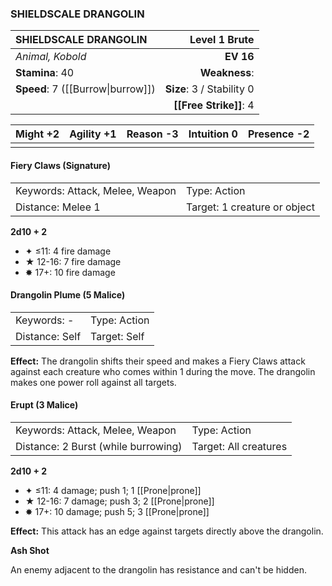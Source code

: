 ### SHIELDSCALE DRANGOLIN

| SHIELDSCALE DRANGOLIN             |         **Level 1 Brute** |
| :-------------------------------- | ------------------------: |
| *Animal, Kobold*                  |                 **EV 16** |
| **Stamina**: 40                   |             **Weakness**: |
| **Speed**: 7 ([[Burrow\|burrow]]) | **Size**: 3 / Stability 0 |
|                                   |    **[[Free Strike]]**: 4 |

| **Might** +2 | **Agility** +1 | **Reason** -3 | **Intuition** 0 | **Presence** -2 |
| ------------ | -------------- | ------------- | --------------- | --------------- |
|              |                |               |                 |                 |

#### Fiery Claws (Signature)

|                                 |                              |
| :------------------------------ | :--------------------------- |
| Keywords: Attack, Melee, Weapon | Type: Action                 |
| Distance: Melee 1               | Target: 1 creature or object |

**2d10 + 2**

- ✦ ≤11: 4 fire damage
- ★ 12-16: 7 fire damage
- ✸ 17+: 10 fire damage

#### Drangolin Plume (5 Malice)

|                |              |
| :------------- | :----------- |
| Keywords: -    | Type: Action |
| Distance: Self | Target: Self |

**Effect:** The drangolin shifts their speed and makes a Fiery Claws attack against each creature who comes within 1 during the move. The drangolin makes one power roll against all targets.

#### Erupt (3 Malice)

|                                     |                       |
| :---------------------------------- | :-------------------- |
| Keywords: Attack, Melee, Weapon     | Type: Action          |
| Distance: 2 Burst (while burrowing) | Target: All creatures |

**2d10 + 2**

- ✦ ≤11: 4 damage; push 1; 1 [[Prone|prone]]
- ★ 12-16: 7 damage; push 3; 2 [[Prone|prone]]
- ✸ 17+: 10 damage; push 5; 3 [[Prone|prone]]

**Effect:** This attack has an edge against targets directly above the drangolin.

**Ash Shot**

An enemy adjacent to the drangolin has resistance and can't be hidden.
